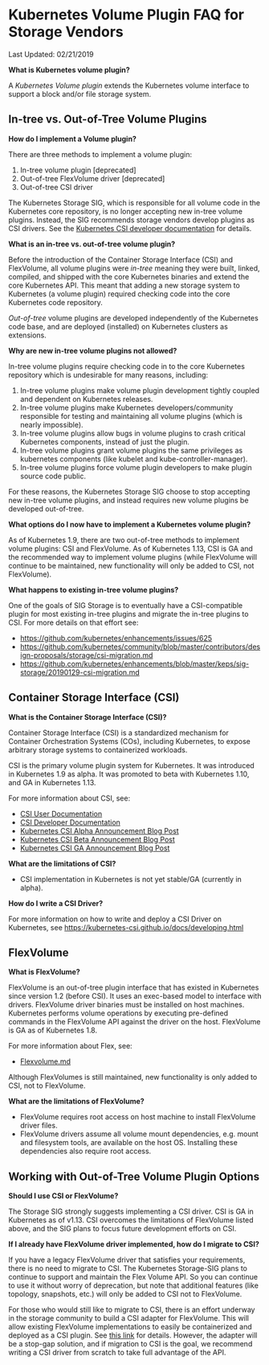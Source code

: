 
# Kubernetes Volume Plugin FAQ for Storage Vendors

Last Updated: 02/21/2019

**What is Kubernetes volume plugin?**

A *Kubernetes Volume plugin* extends the Kubernetes volume interface to support a block and/or file storage system.

## In-tree vs. Out-of-Tree Volume Plugins

**How do I implement a Volume plugin?**

There are three methods to implement a volume plugin:
1. In-tree volume plugin [deprecated]
2. Out-of-tree FlexVolume driver [deprecated]
3. Out-of-tree CSI driver

The Kubernetes Storage SIG, which is responsible for all volume code in the Kubernetes core repository, is no longer accepting new in-tree volume plugins.
Instead, the SIG recommends storage vendors develop plugins as CSI drivers. See the [Kubernetes CSI developer documentation](https://kubernetes-csi.github.io/docs/) for details.

**What is an in-tree vs. out-of-tree volume plugin?**

Before the introduction of the Container Storage Interface (CSI) and FlexVolume, all volume plugins were *in-tree* meaning they were built, linked, compiled, and shipped with the core Kubernetes binaries and extend the core Kubernetes API. This meant that adding a new storage system to Kubernetes (a volume plugin) required checking code into the core Kubernetes code repository.

*Out-of-tree* volume plugins are developed independently of the Kubernetes code base, and are deployed (installed) on Kubernetes clusters as extensions.

**Why are new in-tree volume plugins not allowed?**

In-tree volume plugins require checking code in to the core Kubernetes repository which is undesirable for many reasons, including:
1. In-tree volume plugins make volume plugin development tightly coupled and dependent on Kubernetes releases.
2. In-tree volume plugins make Kubernetes developers/community responsible for testing and maintaining all volume plugins (which is nearly impossible).
3. In-tree volume plugins allow bugs in volume plugins to crash critical Kubernetes components, instead of just the plugin.
4. In-tree volume plugins grant volume plugins the same privileges as kubernetes components (like kubelet and kube-controller-manager).
5. In-tree volume plugins force volume plugin developers to make plugin source code public.

For these reasons, the Kubernetes Storage SIG choose to stop accepting new in-tree volume plugins, and instead requires new volume plugins be developed out-of-tree.

**What options do I now have to implement a Kubernetes volume plugin?**

As of Kubernetes 1.9, there are two out-of-tree methods to implement volume plugins: CSI and FlexVolume.
As of Kubernetes 1.13, CSI is GA and the recommended way to implement volume plugins (while FlexVolume will continue to be maintained, new functionality will only be added to CSI, not FlexVolume).

**What happens to existing in-tree volume plugins?**

One of the goals of SIG Storage is to eventually have a CSI-compatible plugin for most existing in-tree plugins and migrate the in-tree plugins to CSI.
For more details on that effort see:

*   https://github.com/kubernetes/enhancements/issues/625
*   https://github.com/kubernetes/community/blob/master/contributors/design-proposals/storage/csi-migration.md
*   https://github.com/kubernetes/enhancements/blob/master/keps/sig-storage/20190129-csi-migration.md

## Container Storage Interface (CSI)

**What is the Container Storage Interface (CSI)?**

Container Storage Interface (CSI) is a standardized mechanism for Container Orchestration Systems (COs), including Kubernetes, to expose arbitrary storage systems to containerized workloads.

CSI is the primary volume plugin system for Kubernetes. It was introduced in Kubernetes 1.9 as alpha. It was promoted to beta with Kubernetes 1.10, and GA in Kubernetes 1.13.

For more information about CSI, see:

*   [CSI User Documentation](https://kubernetes.io/docs/concepts/storage/volumes/#csi)
*   [CSI Developer Documentation](http://kubernetes-csi.github.io/docs)
*   [Kubernetes CSI Alpha Announcement Blog Post](https://kubernetes.io/blog/2018/01/introducing-container-storage-interface/)
*   [Kubernetes CSI Beta Announcement Blog Post](https://kubernetes.io/blog/2018/04/10/container-storage-interface-beta/)
*   [Kubernetes CSI GA Announcement Blog Post](https://kubernetes.io/blog/2019/01/15/container-storage-interface-ga/)

**What are the limitations of CSI?**
*   CSI implementation in Kubernetes is not yet stable/GA (currently in alpha).

**How do I write a CSI Driver?**

For more information on how to write and deploy a CSI Driver on Kubernetes, see https://kubernetes-csi.github.io/docs/developing.html

## FlexVolume

**What is FlexVolume?**

FlexVolume is an out-of-tree plugin interface that has existed in Kubernetes since version 1.2 (before CSI). It uses an exec-based model to interface with drivers. FlexVolume driver binaries must be installed on host machines. Kubernetes performs volume operations by executing pre-defined commands in the FlexVolume API against the driver on the host. FlexVolume is GA as of Kubernetes 1.8.

For more information about Flex, see:
*   [Flexvolume.md]

Although FlexVolumes is still maintained, new functionality is only added to CSI, not to FlexVolume.

**What are the limitations of FlexVolume?**

*   FlexVolume requires root access on host machine to install FlexVolume driver files.
*   FlexVolume drivers assume all volume mount dependencies, e.g. mount and filesystem tools, are available on the host OS. Installing these dependencies also require root access.

## Working with Out-of-Tree Volume Plugin Options

**Should I use CSI or FlexVolume?**

The Storage SIG strongly suggests implementing a CSI driver. CSI is GA in Kubernetes as of v1.13. CSI overcomes the limitations of FlexVolume listed above, and the SIG plans to focus future development efforts on CSI.


**If I already have FlexVolume driver implemented, how do I migrate to CSI?**

If you have a legacy FlexVolume driver that satisfies your requirements, there is no need to migrate to CSI. The Kubernetes Storage-SIG plans to continue to support and maintain the Flex Volume API. So you can continue to use it without worry of deprecation, but note that additional features (like topology, snapshots, etc.) will only be added to CSI not to FlexVolume.

For those who would still like to migrate to CSI, there is an effort underway in the storage community to build a CSI adapter for FlexVolume. This will allow existing FlexVolume implementations to easily be containerized and deployed as a CSI plugin. See [this link](https://github.com/kubernetes-csi/drivers/tree/master/pkg/flexadapter) for details. However, the adapter will be a stop-gap solution, and if migration to CSI is the goal, we recommend writing a CSI driver from scratch to take full advantage of the API.

[Flexvolume.md]: /contributors/devel/sig-storage/flexvolume.md
